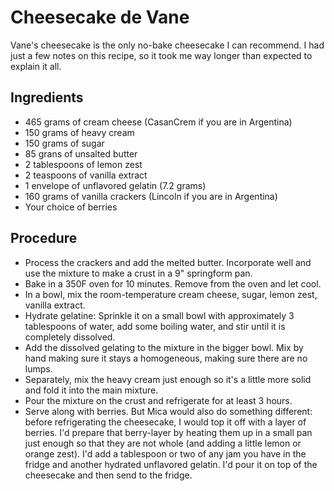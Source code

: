 # Cheesecake de Vane

Vane's cheesecake is the only no-bake cheesecake I can recommend. I had just a few notes on this recipe, so it took me way longer than expected to explain it all.  

## Ingredients
- 465 grams of cream cheese (CasanCrem if you are in Argentina)
- 150 grams of heavy cream
- 150 grams of sugar
- 85 grans of unsalted butter
- 2 tablespoons of lemon zest
- 2 teaspoons of vanilla extract
- 1 envelope of unflavored gelatin (7.2 grams)
- 160 grams of vanilla crackers (Lincoln if you are in Argentina)
- Your choice of berries

## Procedure
- Process the crackers and add the melted butter. Incorporate well and use the mixture to make a crust in a 9" springform pan. 
- Bake in a 350F oven for 10 minutes. Remove from the oven and let cool.
- In a bowl, mix the room-temperature cream cheese, sugar, lemon zest, vanilla extract. 
- Hydrate gelatine: Sprinkle it on a small bowl with approximately 3 tablespoons of water, add some boiling water, and stir until it is completely dissolved.
- Add the dissolved gelating to the mixture in the bigger bowl. Mix by hand making sure it stays a homogeneous, making sure there are no lumps. 
- Separately, mix the heavy cream just enough so it's a little more solid and fold it into the main mixture. 
- Pour the mixture on the crust and refrigerate for at least 3 hours.
- Serve along with berries. But Mica would also do something different: before refrigerating the cheesecake, I would top it off with a layer of berries. I'd prepare that berry-layer by heating them up in a small pan just enough so that they are not whole (and adding a little lemon or orange zest). I'd add a tablespoon or two of any jam you have in the fridge and another hydrated unflavored gelatin. I'd pour it on top of the cheesecake and then send to the fridge.
